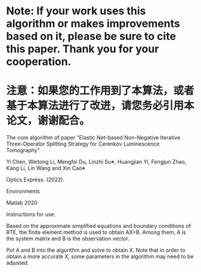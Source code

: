 # Note: If your work uses this algorithm or makes improvements based on it, please be sure to cite this paper. Thank you for your cooperation.

# 注意：如果您的工作用到了本算法，或者基于本算法进行了改进，请您务必引用本论文，谢谢配合。

The core algorithm of paper "Elastic Net-based Non-Negative Iterative Three-Operator Splitting Strategy for Cerenkov Luminescence Tomography"

Yi Chen, Weitong Li, Mengfei Du, Linzhi Su※, Huangjian Yi, Fengjun Zhao, Kang Li, Lin Wang and Xin Cao※

Optics Express. (2022).

Environments

Matlab 2020

Instructions for use:

Based on the approximate simplified equations and boundary conditions of RTE, the finite element method is used to obtain AX=B. Among them, A is the system matrix and B is the observation vector.

Put A and B into the algorithm and solve to obtain X. Note that in order to obtain a more accurate X, some parameters in the algorithm may need to be adjusted.
